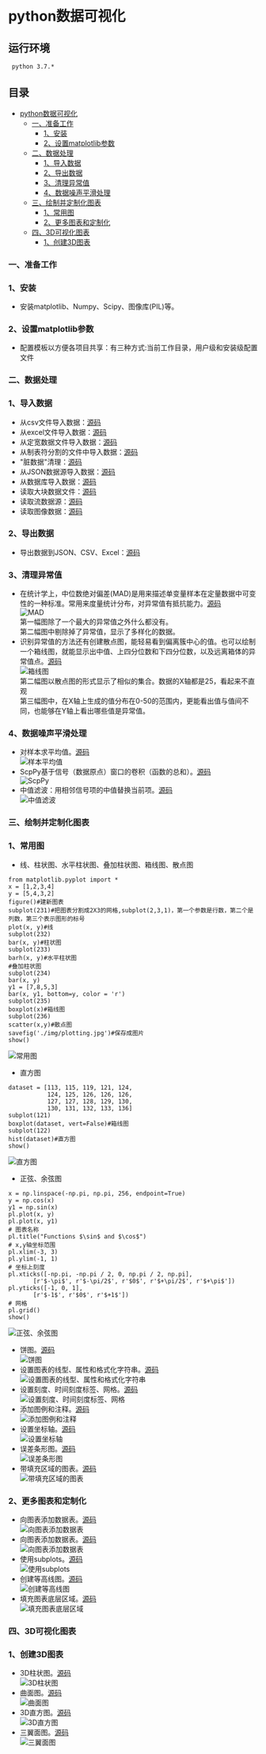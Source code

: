 python数据可视化
=========
## 运行环境
     python 3.7.*
## 目录
* [python数据可视化](#python数据可视化)
	* [一、准备工作](#一准备工作)
		* [1、安装](#1安装)
		* [2、设置matplotlib参数](#2设置matplotlib参数)
	* [二、数据处理](#二数据处理)
		* [1、导入数据](#1导入数据)
		* [2、导出数据](#2导出数据)
		* [3、清理异常值](#3清理异常值)
		* [4、数据噪声平滑处理](#4数据噪声平滑处理)
	* [三、绘制并定制化图表](#三绘制并定制化图表)
		* [1、常用图](#1常用图)
		* [2、更多图表和定制化](#2更多图表和定制化)
    * [四、3D可视化图表](#四3D可视化图表)
        * [1、创建3D图表](#1创建3D图表)
### 一、准备工作
### 1、安装
- 安装matplotlib、Numpy、Scipy、图像库(PIL)等。
### 2、设置matplotlib参数
- 配置模板以方便各项目共享：有三种方式:当前工作目录，用户级和安装级配置文件
### 二、数据处理
### 1、导入数据
- 从csv文件导入数据：[源码](/example/02_Code/ch02-csvread.py)
- 从excel文件导入数据：[源码](/example/02_Code/ch02-xlsxread.py)
- 从定宽数据文件导入数据：[源码](/example/02_Code/ch02-fixedwidth-read.py)
- 从制表符分割的文件中导入数据：[源码](/example/02_Code/ch02-tabread.py)
- "脏数据"清理：[源码](/example/02_Code/ch02-tabread-split.py)
- 从JSON数据源导入数据：[源码](/example/02_Code/ch02-jsonread-github.py)
- 从数据库导入数据：[源码](/example/02_Code/ch02-sqlite-import.py)
- 读取大块数据文件：[源码](/example/02_Code/ch02-chunk-read.py)
- 读取流数据源：[源码](/example/02_Code/ch02-stream-read-1.py)
- 读取图像数据：[源码](/example/02_Code/ch02-imgshow.py)
### 2、导出数据
- 导出数据到JSON、CSV、Excel：[源码](/example/02_Code/ch02-export.py)
### 3、清理异常值
- 在统计学上，中位数绝对偏差(MAD)是用来描述单变量样本在定量数据中可变性的一种标准。常用来度量统计分布，对异常值有抵抗能力。[源码](/example/02_Code/ch02-clean-mad.py)<br>
![MAD](/example/02_Code/img/clean-mad.jpg)<br>
第一幅图除了一个最大的异常值之外什么都没有。<br>
第二幅图中剔除掉了异常值，显示了多样化的数据。
- 识别异常值的方法还有创建散点图，能轻易看到偏离簇中心的值。也可以绘制一个箱线图，就能显示出中值、上四分位数和下四分位数，以及远离箱体的异常值点。[源码](/example/02_Code/ch02-clean-boxplot.py)<br>
![箱线图](/example/02_Code/img/clean-boxplot.jpg)<br>
第二幅图以散点图的形式显示了相似的集合。数据的X轴都是25，看起来不直观<br>
第三幅图中，在X轴上生成的值分布在0-50的范围内，更能看出值与值间不同，也能够在Y轴上看出哪些值是异常值。
### 4、数据噪声平滑处理
- 对样本求平均值。[源码](/example/02_Code/ch02-noise-moving-average.py)<br>
![样本平均值](/example/02_Code/img/moving-average.jpg)
- ScpPy基于信号（数据原点）窗口的卷积（函数的总和）。[源码](/example/02_Code/ch02-noise-scipy-smooth-1d.py)<br>
![ScpPy](/example/02_Code/img/scipy-smooth.jpg)
- 中值滤波：用相邻信号项的中值替换当前项。[源码](/example/02_Code/ch02-noise-median-filter.py)<br>
![中值滤波](/example/02_Code/img/median-filter.jpg)
### 三、绘制并定制化图表
### 1、常用图
- 线、柱状图、水平柱状图、叠加柱状图、箱线图、散点图
```
from matplotlib.pyplot import *
x = [1,2,3,4]
y = [5,4,3,2]
figure()#建新图表
subplot(231)#把图表分割成2X3的网格,subplot(2,3,1)，第一个参数是行数，第二个是列数，第三个表示图形的标号
plot(x, y)#线
subplot(232)
bar(x, y)#柱状图
subplot(233)
barh(x, y)#水平柱状图
#叠加柱状图
subplot(234)
bar(x, y)
y1 = [7,8,5,3]
bar(x, y1, bottom=y, color = 'r')
subplot(235)
boxplot(x)#箱线图
subplot(236)
scatter(x,y)#散点图
savefig('./img/plotting.jpg')#保存成图片
show()
```
![常用图](/example/03_Code/img/plotting.jpg)
- 直方图
```
dataset = [113, 115, 119, 121, 124, 
           124, 125, 126, 126, 126,
           127, 127, 128, 129, 130,
           130, 131, 132, 133, 136]
subplot(121)
boxplot(dataset, vert=False)#箱线图
subplot(122)
hist(dataset)#直方图
show()
```
![直方图](/example/03_Code/img/historgram.jpg)
- 正弦、余弦图
```
x = np.linspace(-np.pi, np.pi, 256, endpoint=True)
y = np.cos(x)
y1 = np.sin(x)
pl.plot(x, y)
pl.plot(x, y1)
# 图表名称
pl.title("Functions $\sin$ and $\cos$")
# x,y轴坐标范围
pl.xlim(-3, 3)
pl.ylim(-1, 1)
# 坐标上刻度
pl.xticks([-np.pi, -np.pi / 2, 0, np.pi / 2, np.pi],
       [r'$-\pi$', r'$-\pi/2$', r'$0$', r'$+\pi/2$', r'$+\pi$'])
pl.yticks([-1, 0, 1],
       [r'$-1$', r'$0$', r'$+1$'])
# 网格
pl.grid()
show()
```
![正弦、余弦图](/example/03_Code/img/sin-cos.jpg)
- 饼图。[源码](/example/03_Code/ch03-rec04-pie.py)<br>
![饼图](/example/03_Code/img/pie.jpg)
- 设置图表的线型、属性和格式化字符串。[源码](/example/03_Code/ch03-rec05.py)<br>
![设置图表的线型、属性和格式化字符串](/example/03_Code/img/rec05.jpg)
- 设置刻度、时间刻度标签、网格。[源码](/example/03_Code/ch03-rec06.py)<br>
![设置刻度、时间刻度标签、网格](/example/03_Code/img/rec06.jpg)
- 添加图例和注释。[源码](/example/03_Code/ch03-rec07.py)<br>
![添加图例和注释](/example/03_Code/img/rec07.jpg)
- 设置坐标轴。[源码](/example/03_Code/ch03-rec08.py)<br>
![设置坐标轴](/example/03_Code/img/rec08.jpg)
- 误差条形图。[源码](/example/03_Code/ch03-rec09.py)<br>
![误差条形图](/example/03_Code/img/rec09.jpg)
- 带填充区域的图表。[源码](/example/03_Code/ch03-rec10.py)<br>
![带填充区域的图表](/example/03_Code/img/rec10.jpg)
### 2、更多图表和定制化
- 向图表添加数据表。[源码](/example/03_Code/ch03-rec11.py)<br>
![向图表添加数据表](/example/03_Code/img/rec11.jpg)
- 向图表添加数据表。[源码](/example/03_Code/ch03-rec12.py)<br>
![向图表添加数据表](/example/03_Code/img/rec12.jpg)
- 使用subplots。[源码](/example/03_Code/ch03-rec13.py)<br>
![使用subplots](/example/03_Code/img/rec13.jpg)
- 创建等高线图。[源码](/example/03_Code/ch03-rec14.py)<br>
![创建等高线图](/example/03_Code/img/rec14.jpg)
- 填充图表底层区域。[源码](/example/03_Code/ch03-rec15.py)<br>
![填充图表底层区域](/example/03_Code/img/rec15.jpg)
### 四、3D可视化图表
### 1、创建3D图表
- 3D柱状图。[源码](/example/04_Code/ch04-rec01.py)<br>
![3D柱状图](/example/04_Code/img/rec01.jpg)
- 曲面图。[源码](/example/04_Code/ch04-rec02.py)<br>
![曲面图](/example/04_Code/img/rec02.jpg)
- 3D直方图。[源码](/example/04_Code/ch04-rec03.py)<br>
![3D直方图](/example/04_Code/img/rec03.jpg)
- 三翼面图。[源码](/example/04_Code/ch04-rec04.py)<br>
![三翼面图](/example/04_Code/img/rec04.jpg)